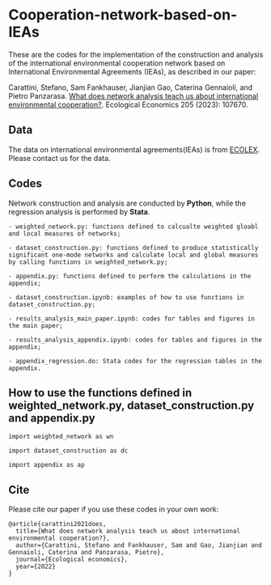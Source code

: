 # Cooperation-network-based-on-IEAs

These are the codes for the implementation of the construction and analysis of the international environmental cooperation network based on International Environmental Agreements (IEAs), as described in our paper:


Carattini, Stefano, Sam Fankhauser, Jianjian Gao, Caterina Gennaioli, and Pietro Panzarasa. [What does network analysis teach us about international environmental cooperation?](https://www.sciencedirect.com/science/article/pii/S0921800922003317). Ecological Economics 205 (2023): 107670.


## Data 

The data on international environmental agreements(IEAs) is from [ECOLEX](https://www.ecolex.org/). Please contact us for the data.

## Codes

Network construction and analysis are conducted by **Python**, while the regression analysis is performed by **Stata**.

```
- weighted_network.py: functions defined to calcualte weighted gloabl and local measures of networks;

- dataset_construction.py: functions defined to produce statistically significant one-mode networks and calculate local and global measures by calling functions in weighted_network.py;

- appendix.py: functions defined to perform the calculations in the appendix;

- dataset_construction.ipynb: examples of how to use functions in dataset_construction.py;

- results_analysis_main_paper.ipynb: codes for tables and figures in the main paper;

- results_analysis_appendix.ipynb: codes for tables and figures in the appendix;

- appendix_regression.do: Stata codes for the regression tables in the appendix.
```

## How to use the functions defined in weighted_network.py, dataset_construction.py and appendix.py

```
import weighted_network as wn

import dataset_construction as dc

import appendix as ap
```

## Cite 

Please cite our paper if you use these codes in your own work:

```
@article{carattini2021does,
  title={What does network analysis teach us about international environmental cooperation?},
  author={Carattini, Stefano and Fankhauser, Sam and Gao, Jianjian and Gennaioli, Caterina and Panzarasa, Pietro},
  journal={Ecological economics},
  year={2022}
}
```
